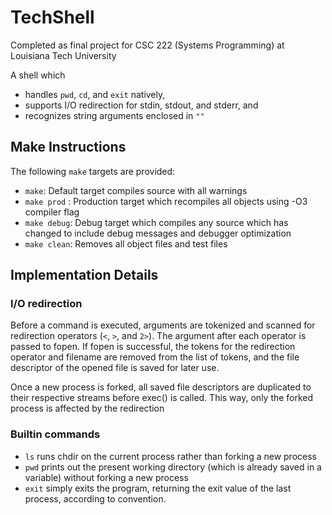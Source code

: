 TechShell
=========

Completed as final project for CSC 222 (Systems Programming) at Louisiana Tech University

A shell which
- handles `pwd`, `cd`, and `exit` natively,
- supports I/O redirection for stdin, stdout, and stderr, and
- recognizes string arguments enclosed in `""`

Make Instructions
-----------------

The following `make` targets are provided:

- `make`: Default target compiles source with all warnings
- `make prod` : Production target which recompiles all objects using -O3 compiler flag
- `make debug`: Debug target which compiles any source which has changed to include debug messages and debugger optimization
- `make clean`: Removes all object files and test files

Implementation Details
----------------------

### I/O redirection

Before a command is executed, arguments are tokenized and scanned for redirection operators (`<`, `>`, and `2>`). The argument
after each operator is passed to fopen. If fopen is successful, the tokens for the redirection operator and filename are removed
from the list of tokens, and the file descriptor of the opened file is saved for later use.

Once a new process is forked, all saved file descriptors are duplicated to their respective streams before exec() is called. This
way, only the forked process is affected by the redirection

### Builtin commands

- `ls` runs chdir on the current process rather than forking a new process
- `pwd` prints out the present working directory (which is already saved in a variable) without forking a new process
- `exit` simply exits the program, returning the exit value of the last process, according to convention.
